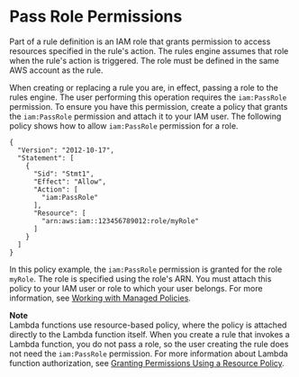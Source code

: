 # Pass Role Permissions<a name="pass-role"></a>

Part of a rule definition is an IAM role that grants permission to access resources specified in the rule's action\. The rules engine assumes that role when the rule's action is triggered\. The role must be defined in the same AWS account as the rule\.

When creating or replacing a rule you are, in effect, passing a role to the rules engine\. The user performing this operation requires the `iam:PassRole` permission\. To ensure you have this permission, create a policy that grants the `iam:PassRole` permission and attach it to your IAM user\. The following policy shows how to allow `iam:PassRole` permission for a role\.

```
{
  "Version": "2012-10-17",
  "Statement": [
    {
      "Sid": "Stmt1",
      "Effect": "Allow",
      "Action": [
        "iam:PassRole"
      ],
      "Resource": [
        "arn:aws:iam::123456789012:role/myRole"
      ]
    }
  ]
}
```

In this policy example, the `iam:PassRole` permission is granted for the role `myRole`\. The role is specified using the role's ARN\. You must attach this policy to your IAM user or role to which your user belongs\. For more information, see [Working with Managed Policies](https://docs.aws.amazon.com/IAM/latest/UserGuide/access_policies_managed-using.html)\.

**Note**  
Lambda functions use resource\-based policy, where the policy is attached directly to the Lambda function itself\. When you create a rule that invokes a Lambda function, you do not pass a role, so the user creating the rule does not need the `iam:PassRole` permission\. For more information about Lambda function authorization, see [Granting Permissions Using a Resource Policy](https://docs.aws.amazon.com/lambda/latest/dg/intro-permission-model.html#intro-permission-model-access-policy)\. 
